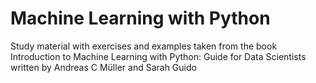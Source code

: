 # Machine Learning with Python

Study material with exercises and examples taken from the book Introduction to Machine Learning with Python: Guide for Data Scientists written by Andreas C Müller and Sarah Guido
